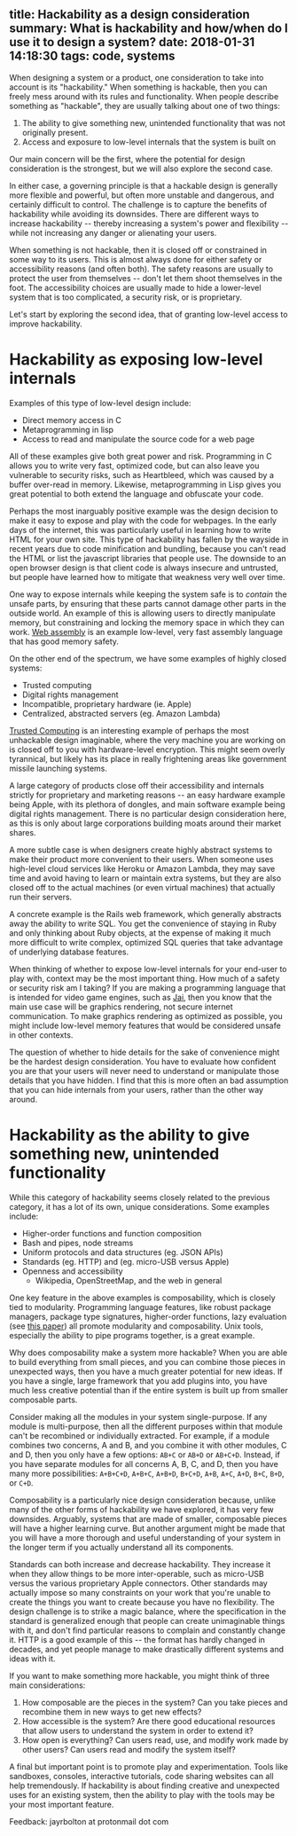 title: Hackability as a design consideration
summary: What is hackability and how/when do I use it to design a system?
date: 2018-01-31 14:18:30
tags: code, systems
---

When designing a system or a product, one consideration to take into account is its "hackability." When something is hackable, then you can freely mess around with its rules and functionality. When people describe something as "hackable", they are usually talking about one of two things:

1. The ability to give something new, unintended functionality that was not originally present.
1. Access and exposure to low-level internals that the system is built on

Our main concern will be the first, where the potential for design consideration is the strongest, but we will also explore the second case. 

In either case, a governing principle is that a hackable design is generally more flexible and powerful, but often more unstable and dangerous, and certainly difficult to control. The challenge is to capture the benefits of hackability while avoiding its downsides. There are different ways to increase hackability -- thereby increasing a system's power and flexibility -- while not increasing any danger or alienating your users.

When something is not hackable, then it is closed off or constrained in some way to its users. This is almost always done for either safety or accessibility reasons (and often both). The safety reasons are usually to protect the user from themselves -- don't let them shoot themselves in the foot. The accessibility choices are usually made to hide a lower-level system that is too complicated, a security risk, or is proprietary.

Let's start by exploring the second idea, that of granting low-level access to improve hackability.

# Hackability as exposing low-level internals

Examples of this type of low-level design include:
* Direct memory access in C
* Metaprogramming in lisp
* Access to read and manipulate the source code for a web page

All of these examples give both great power and risk. Programming in C allows you to write very fast, optimized code, but can also leave you vulnerable to security risks, such as Heartbleed, which was caused by a buffer over-read in memory. Likewise, metaprogramming in Lisp gives you great potential to both extend the language and obfuscate your code.

Perhaps the most inarguably positive example was the design decision to make it easy to expose and play with the code for webpages. In the early days of the internet, this was particularly useful in learning how to write HTML for your own site. This type of hackability has fallen by the wayside in recent years due to code minification and bundling, because you can't read the HTML or list the javascript libraries that people use. The downside to an open browser design is that client code is always insecure and untrusted, but people have learned how to mitigate that weakness very well over time.

One way to expose internals while keeping the system safe is to *contain* the unsafe parts, by ensuring that these parts cannot damage other parts in the outside world. An example of this is allowing users to directly manipulate memory, but constraining and locking the memory space in which they can work. [Web assembly](http://webassembly.org/docs/semantics/http://webassembly.org/docs/semantics/) is an example low-level, very fast assembly language that has good memory safety.

On the other end of the spectrum, we have some examples of highly closed systems:
* Trusted computing
* Digital rights management
* Incompatible, proprietary hardware (ie. Apple)
* Centralized, abstracted servers (eg. Amazon Lambda)

[Trusted Computing](https://en.wikipedia.org/wiki/Trusted_Computing) is an interesting example of perhaps the most unhackable design imaginable, where the very machine you are working on is closed off to you with hardware-level encryption. This might seem overly tyrannical, but likely has its place in really frightening areas like government missile launching systems.

A large category of products close off their accessibility and internals strictly for proprietary and marketing reasons -- an easy hardware example being Apple, with its plethora of dongles, and main software example being digital rights management. There is no particular design consideration here, as this is only about large corporations building moats around their market shares.

A more subtle case is when designers create highly abstract systems to make their product more convenient to their users. When someone uses high-level cloud services like Heroku or Amazon Lambda, they may save time and avoid having to learn or maintain extra systems, but they are also closed off to the actual machines (or even virtual machines) that actually run their servers.

A concrete example is the Rails web framework, which generally abstracts away the ability to write SQL. You get the convenience of staying in Ruby and only thinking about Ruby objects, at the expense of making it much more difficult to write complex, optimized SQL queries that take advantage of underlying database features.

When thinking of whether to expose low-level internals for your end-user to play with, context may be the most important thing. How much of a safety or security risk am I taking? If you are making a programming language that is intended for video game engines, such as [Jai](https://github.com/BSVino/JaiPrimer/blob/master/JaiPrimer.md), then you know that the main use case will be graphics rendering, not secure internet communication. To make graphics rendering as optimized as possible, you might include low-level memory features that would be considered unsafe in other contexts.

The question of whether to hide details for the sake of convenience might be the hardest design consideration. You have to evaluate how confident you are that your users will never need to understand or manipulate those details that you have hidden. I find that this is more often an bad assumption that you can hide internals from your users, rather than the other way around.

# Hackability as the ability to give something new, unintended functionality

While this category of hackability seems closely related to the previous category, it has a lot of its own, unique considerations. Some examples include:

* Higher-order functions and function composition
* Bash and pipes, node streams
* Uniform protocols and data structures (eg. JSON APIs)
* Standards (eg. HTTP) and (eg. micro-USB versus Apple)
* Openness and accessibility
  * Wikipedia, OpenStreetMap, and the web in general

One key feature in the above examples is composability, which is closely tied to modularity. Programming language features, like robust package managers, package type signatures, higher-order functions, lazy evaluation (see [this paper](https://www.cs.kent.ac.uk/people/staff/dat/miranda/whyfp90.pdf)) all promote modularity and composability. Unix tools, especially the ability to pipe programs together, is a great example.

Why does composability make a system more hackable? When you are able to build everything from small pieces, and you can combine those pieces in unexpected ways, then you have a much greater potential for new ideas. If you have a single, large framework that you add plugins into, you have much less creative potential than if the entire system is built up from smaller composable parts.

Consider making all the modules in your system single-purpose. If any module is multi-purpose, then all the different purposes within that module can't be recombined or individually extracted. For example, if a module combines two concerns, A and B, and you combine it with other modules, C and D, then you only have a few options: `AB+C` or `AB+D` or `AB+C+D`. Instead, if you have separate modules for all concerns A, B, C, and D, then you have many more possibilities: `A+B+C+D`, `A+B+C`, `A+B+D`, `B+C+D`, `A+B`, `A+C`, `A+D`, `B+C`, `B+D`, or `C+D`.

Composability is a particularly nice design consideration because, unlike many of the other forms of hackability we have explored, it has very few downsides. Arguably, systems that are made of smaller, composable pieces will have a higher learning curve. But another argument might be made that you will have a more thorough and useful understanding of your system in the longer term if you actually understand all its components.

Standards can both increase and decrease hackability. They increase it when they allow things to be more inter-operable, such as micro-USB versus the various proprietary Apple connectors. Other standards may actually impose so many constraints on your work that you're unable to create the things you want to create because you have no flexibility. The design challenge is to strike a magic balance, where the specification in the standard is generalized enough that people can create unimaginable things with it, and don't find particular reasons to complain and constantly change it. HTTP is a good example of this -- the format has hardly changed in decades, and yet people manage to make drastically different systems and ideas with it.

If you want to make something more hackable, you might think of three main considerations:
1. How composable are the pieces in the system? Can you take pieces and recombine them in new ways to get new effects?
1. How accessible is the system? Are there good educational resources that allow users to understand the system in order to extend it?
1. How open is everything? Can users read, use, and modify work made by other users? Can users read and modify the system itself?

A final but important point is to promote play and experimentation. Tools like sandboxes, consoles, interactive tutorials, code sharing websites can all help tremendously. If hackability is about finding creative and unexpected uses for an existing system, then the ability to play with the tools may be your most important feature.

Feedback: jayrbolton at protonmail dot com
